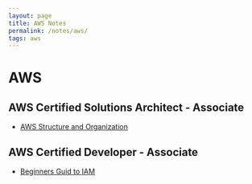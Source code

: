 ```yaml
---
layout: page
title: AWS Notes
permalink: /notes/aws/
tags: aws
---
```

AWS
===


AWS Certified Solutions Architect - Associate
---

- [AWS Structure and Organization](/LzPUkdE_SMeZwdy-LcuBXg)

AWS Certified Developer - Associate
---

- [Beginners Guid to IAM](/xIAaAzLVTbq06sJ4VhcbMg)
